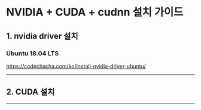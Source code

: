 
# NVIDIA + CUDA + cudnn 설치 가이드



## 1. nvidia driver 설치 

  ### Ubuntu 18.04 LTS 
  https://codechacha.com/ko/install-nvidia-driver-ubuntu/



---

## 2. CUDA 설치



---
